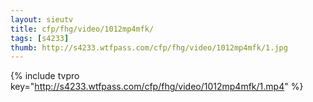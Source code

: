 ```yaml
--- 
layout: sieutv
title: cfp/fhg/video/1012mp4mfk/
tags: [s4233]
thumb: http://s4233.wtfpass.com/cfp/fhg/video/1012mp4mfk/1.jpg
---
```

{% include tvpro key="http://s4233.wtfpass.com/cfp/fhg/video/1012mp4mfk/1.mp4" %} 
